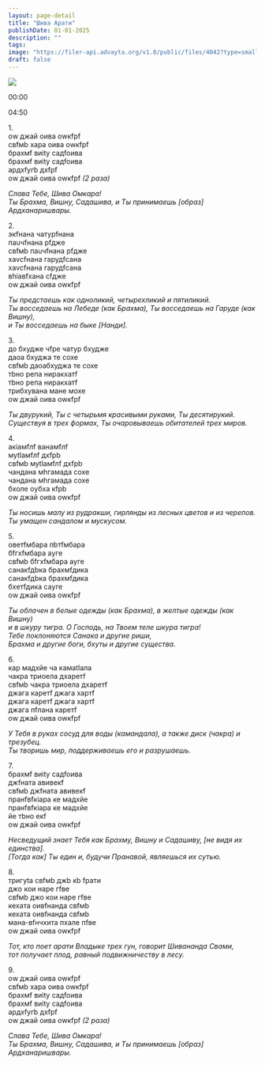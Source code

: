 ```yaml
---
layout: page-detail
title: "Шива Арати"
publishDate: 01-01-2025
description: ""
tags:
image: "https://filer-api.advayta.org/v1.0/public/files/4042?type=small"
draft: false
---
```


![](https://filer-api.advayta.org/v1.0/public/files/4042?type=medium) 

00:00 

04:50 

1\.   
 оw джай oива оwкfрf  
 свfмb хара oива оwкfрf  
 брахмf виitу садfoива  
 брахмf виitу садfoива  
 ардхfyгb дхfрf  
 оw джай oива оwкfрf _(2 раза)_ 

_Слава Тебе, Шива Омкара!_   
 _Ты Брахма, Вишну, Садашива, и Ты принимаешь \[образ\] Ардханаришвары._ 

2\.   
 экfнана чатурfнана  
 паuчfнана рfдже  
 свfмb паuчfнана рfдже  
 хаvсfнана гарудfсана  
 хаvсfнана гарудfсана  
 вhiавfхана сfдже  
 оw джай oива оwкfрf 

_Ты предстаешь как одноликий, четырехликий и пятиликий._   
 _Ты восседаешь на Лебеде (как Брахма), Ты восседаешь на Гаруде (как Вишну),_   
 _и Ты восседаешь на быке \[Нанди\]._ 

3\.   
 до бхудже чfре чатур бхудже  
 даoа бхуджа те сохе  
 свfмb даoабхуджа те сохе  
 тbно рeпа ниракхатf  
 тbно рeпа ниракхатf  
 трибхувана мане мохе  
 оw джай oива оwкfрf 

_Ты двурукий, Ты с четырьмя красивыми руками, Ты десятирукий._   
 _Существуя в трех формах, Ты очаровываешь обитателей трех миров._ 

4\.   
 акiамfлf ванамfлf  
 муtlамfлf дхfрb  
 свfмb муtlамfлf дхfрb  
 чандана мhгамада сохе  
 чандана мhгамада сохе  
 бхоле oубха кfрb  
 оw джай oива оwкfрf 

_Ты носишь малу из рудракши, гирлянды из лесных цветов и из черепов._   
 _Ты умащен сандалом и мускусом._ 

5\.   
 oветfмбара пbтfмбара  
 бfгхfмбара аyге  
 свfмb бfгхfмбара аyге  
 санакfдbка брахмfдика  
 санакfдbка брахмfдика  
 бхeтfдика саyге  
 оw джай oива оwкfрf 

_Ты облачен в белые одежды (как Брахма), в желтые одежды (как Вишну)_   
 _и в шкуру тигра. О Господь, на Твоем теле шкура тигра!_   
 _Тебе поклоняются Санака и другие риши,_   
 _Брахма и другие боги, бхуты и другие существа._ 

6\.   
 кар мадхйе ча камаtlала  
 чакра триoeла дхаретf  
 свfмb чакра триoeла дхаретf  
 джага каретf джага хартf  
 джага каретf джага хартf  
 джага пfлана каретf  
 оw джай oива оwкfрf 

_У Тебя в руках сосуд для воды (камандала), а также диск (чакра) и трезубец._   
 _Ты творишь мир, поддерживаешь его и разрушаешь._ 

7\.   
 брахмf виitу садfoива  
 джfната авивекf  
 свfмb джfната авивекf  
 пранfвfкiара ке мадхйе  
 пранfвfкiара ке мадхйе  
 йе тbно екf  
 оw джай oива оwкfрf 

_Несведущий знает Тебя как Брахму, Вишну и Садашиву, \[не видя их единства\]._   
 _\[Тогда как\] Ты един и, будучи Пранавой, являешься их сутью._ 

8\.   
 тригуtа свfмb джb кb fрати  
 джо кои наре гfве  
 свfмb джо кои наре гfве  
 кехата oивfнанда свfмb  
 кехата oивfнанда свfмb  
 мана\-вfнчхита пхале пfве  
 оw джай oива оwкfрf 

_Тот, кто поет арати Владыке трех гун, говорит Шивананда Свами,_   
 _тот получает плод, равный подвижничеству в лесу._ 

9\.   
 оw джай oива оwкfрf  
 свfмb хара oива оwкfрf  
 брахмf виitу садfoива  
 брахмf виitу садfoива  
 ардхfyгb дхfрf  
 оw джай oива оwкfрf _(2 раза)_ 

_Слава Тебе, Шива Омкара!_   
 _Ты Брахма, Вишну, Садашива, и Ты принимаешь \[образ\] Ардханаришвары._ 

  
